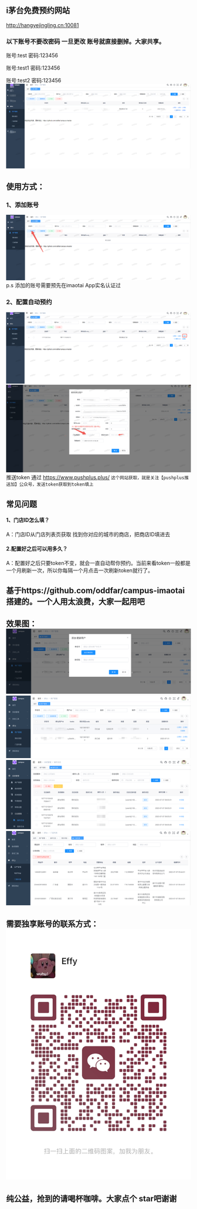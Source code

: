 ## i茅台免费预约网站
http://hangyejingling.cn:10081
### 以下账号不要改密码 一旦更改 账号就直接删掉。大家共享。
账号:test
密码:123456

账号:test1
密码:123456

账号:test2
密码:123456
![img.png](img.png)

## 使用方式：
### 1、添加账号
![img_2.png](img_2.png)
p.s 添加的账号需要预先在imaotai App实名认证过

### 2、配置自动预约
![img_3.png](img_3.png)
![img_4.png](img_4.png)
推送token 通过 https://www.pushplus.plus/
``
这个网站获取，就是关注【pushplus推送加】公众号，发送token获取到token填上
``
## 常见问题
#### 1、门店ID怎么填？
A：门店ID从门店列表页获取 找到你对应的城市的商店，把商店ID填进去

#### 2.配置好之后可以用多久？
A：配置好之后只要token不变，就会一直自动帮你预约。当前来看token一般都是一个月刷新一次，所以你每隔一个月点击一次刷新token就行了。

## 基于https://github.com/oddfar/campus-imaotai搭建的。一个人用太浪费，大家一起用吧
## 效果图：![21.png](21.png)![img_5.png](img_5.png)![img_6.png](img_6.png)![img_7.png](img_7.png)
## 需要独享账号的联系方式：![4.jpg](4.jpg)
## 纯公益，抢到的请喝杯咖啡。大家点个 star吧谢谢
